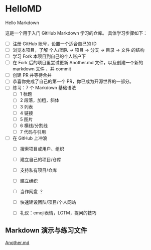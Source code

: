 # HelloMD
Hello Markdown 

这是一个用于入门 GitHub Markdown 学习的仓库。 具体学习步骤如下：
- [ ] 注册 GitHub 账号，设置一个适合自己的 ID 
- [ ] 浏览本项目，了解 个人/团队 -> 项目 -> 分支 -> 目录 -> 文件 的结构
- [ ] 学习 Fork 本项目到自己的个人账户下 
- [ ] 在 Fork 后的项目里尝试更新 Another.md 文件，以及创建一个新的 markdown 文件 ，并 commit 
- [ ] 创建 PR 并等待合并
- [ ] 恭喜你完成了自己的第一个 PR，你已成为开源世界的一部分。
- [ ] 练习：7 个 Markdown 基础语法 
    - [ ] 1 标题
    - [ ] 2 段落，加粗，斜体
    - [ ] 3 列表
    - [ ] 4 链接
    - [ ] 5 图片 
    - [ ] 6 横线/分割线
    - [ ] 7 代码与引用 
- [ ] 在 GitHub 上冲浪 
    - [ ] 搜索项目或用户、组织
    - [ ] 建立自己的项目/仓库 
    - [ ] 支持私有项目/仓库 
    - [ ] 建立组织
    - [ ] 当作网盘 ？ 
    - [ ] 快速建设团队/项目/个人网站
    - [ ] 礼仪：emoji表情，LGTM，提问的技巧


## Markdown 演示与练习文件

[Another.md](Another.md)
